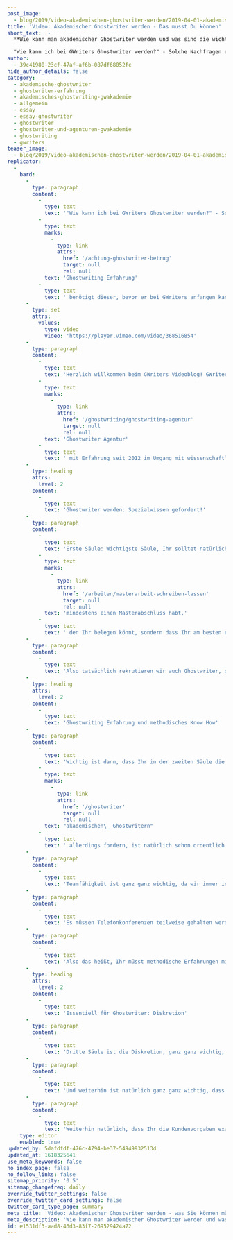 ```yaml
---
post_image:
  - blog/2019/video-akademischen-ghostwriter-werden/2019-04-01-akademischer_ghostwriter_werden-ungeschnitten_ClassicThumbnail.png
title: 'Video: Akademischer Ghostwriter werden - Das musst Du können'
short_text: |-
  **Wie kann man akademischer Ghostwriter werden und was sind die wichtigsten Anforderungen im Ghostwriter Job? Lesen Sie jetzt die wichtigsten Punkte hier!**

  "Wie kann ich bei GWriters Ghostwriter werden?" - Solche Nachfragen erreichen uns immer öfter, denn das Interesse am Beruf des akademischen Ghostwriters wächst. Welche sind die Anforderungen an einen Ghostwriter? Wieviel Ghostwriting Erfahrung benötigt dieser, bevor er bei GWriters anfangen kann und wie kommt man an die besten Ghostwriter Jobs? Die Antworten auf diese Fragen und weitere interessante Informationen finden Sie in diesem Beitrag...
author:
  - 39c41980-23cf-47af-af6b-087df68052fc
hide_author_details: false
category:
  - akademische-ghostwriter
  - ghostwriter-erfahrung
  - akademisches-ghostwriting-gwakademie
  - allgemein
  - essay
  - essay-ghostwriter
  - ghostwriter
  - ghostwriter-und-agenturen-gwakademie
  - ghostwriting
  - gwriters
teaser_image:
  - blog/2019/video-akademischen-ghostwriter-werden/2019-04-01-akademischer_ghostwriter_werden-ungeschnitten_ClassicThumbnail.png
replicator:
  -
    bard:
      -
        type: paragraph
        content:
          -
            type: text
            text: '"Wie kann ich bei GWriters Ghostwriter werden?" - Solche Nachfragen erreichen uns immer öfter, denn das Interesse am Beruf des akademischen Ghostwriters wächst. Welche sind die Anforderungen an einen Ghostwriter? Wieviel '
          -
            type: text
            marks:
              -
                type: link
                attrs:
                  href: '/achtung-ghostwriter-betrug'
                  target: null
                  rel: null
            text: 'Ghostwriting Erfahrung'
          -
            type: text
            text: ' benötigt dieser, bevor er bei GWriters anfangen kann und wie kommt man an die besten Ghostwriter Jobs? Die Antworten auf diese Fragen und weitere interessante Informationen finden Sie in diesem Beitrag.'
      -
        type: set
        attrs:
          values:
            type: video
            video: 'https://player.vimeo.com/video/368516854'
      -
        type: paragraph
        content:
          -
            type: text
            text: 'Herzlich willkommen beim GWriters Videoblog! GWriters ist eine '
          -
            type: text
            marks:
              -
                type: link
                attrs:
                  href: '/ghostwriting/ghostwriting-agentur'
                  target: null
                  rel: null
            text: 'Ghostwriter Agentur'
          -
            type: text
            text: ' mit Erfahrung seit 2012 im Umgang mit wissenschaftlichen Texten. Unser heutiges Thema trägt den Titel "Akademischer Ghostwriter werden". Wir bekommen nämlich häufig die Frage: "Was muss ich denn überhaupt machen, um bei die GWriters Ghostwriter zu werden?". Oder: "Was muss ich denn dafür überhaupt können?". Dafür schauen wir uns mal die drei Säulen, die bei uns eine wichtige Rolle spielen, an. Das ist einmal die Qualifikation, dann die Erfahrung oder die methodische Erfahrung und natürlich die Zuverlässigkeit. Und die Diskretion im Umgang mit den Aufträgen.'
      -
        type: heading
        attrs:
          level: 2
        content:
          -
            type: text
            text: 'Ghostwriter werden: Spezialwissen gefordert!'
      -
        type: paragraph
        content:
          -
            type: text
            text: 'Erste Säule: Wichtigste Säule, Ihr solltet natürlich eine hohe Qualifikation mitbringen, wenn Ihr bei uns Ghostwriter werden wollt. Das meint nicht nur, dass Ihr '
          -
            type: text
            marks:
              -
                type: link
                attrs:
                  href: '/arbeiten/masterarbeit-schreiben-lassen'
                  target: null
                  rel: null
            text: 'mindestens einen Masterabschluss habt,'
          -
            type: text
            text: ' den Ihr belegen könnt, sondern dass Ihr am besten eben auch auf ein Kerngebiet spezialisiert seid. Ihr solltet schon Forschungserfahrungen mitbringen, das ist natürlich optimal, jedoch nicht immer nötig.'
      -
        type: paragraph
        content:
          -
            type: text
            text: 'Also tatsächlich rekrutieren wir auch Ghostwriter, die das entsprechende Anforderungsprofil erfüllen, alle Unterlagen vorlegen können und eine Schreibprobe abgeben, die dann entsprechend gut ist. Wir lassen auch eben diese Ghostwriter dann an kleinere Aufträge ran und tasten uns dann immer weiter vor um zu sehen, wie die Qualität ist. Im Grunde ist es natürlich sehr viel optimaler, wenn Ihr schon entsprechende Forschungserfahrung mitbringt, mit der man dann auch arbeiten kann. Eine Schreibprobe werden wir sicherlich trotzdem von Euch fordern aber das ist ja auch nicht schlimm. Das geht ja sicherlich schnell von der Hand und die Schreibproben, die wir fordern, sollen auch nicht zu umfangreich sein. Dies ist nämlich ein zentraler Aspekt unserer Qualitätssicherung, alle Ghostwriter werden auf Ihre Qualifikation und Ghostwriting Erfahrung geprüft.'
      -
        type: heading
        attrs:
          level: 2
        content:
          -
            type: text
            text: 'Ghostwriting Erfahrung und methodisches Know How'
      -
        type: paragraph
        content:
          -
            type: text
            text: 'Wichtig ist dann, dass Ihr in der zweiten Säule die entsprechende methodische Erfahrung mitbringt. Ihr sollt sattelfest sein in der Literaturrecherche. Ich meine, jeder Student weiß oder hat zumindest mehr oder weniger eine Ahnung, wie eine ordentliche Literaturrecherche aussehen soll. Was wir von unseren '
          -
            type: text
            marks:
              -
                type: link
                attrs:
                  href: '/ghostwriter'
                  target: null
                  rel: null
            text: "akademischen\_ Ghostwritern"
          -
            type: text
            text: ' allerdings fordern, ist natürlich schon ordentlich Erfahrung darin, sodass die Literaturrecherche auch nicht zu lange Zeit in Anspruch nimmt, da wir die meisten Aufträge relativ eng takten müssen. Weiterhin eben Erfahrung in der Datensammlung oder auch Datenerhebung, je nachdem um welches Thema es geht und wie sich das realisieren lässt.'
      -
        type: paragraph
        content:
          -
            type: text
            text: 'Teamfähigkeit ist ganz ganz wichtig, da wir immer in einem Dreiecksverhältnis stehen. Zwischen dem akademischen Ghostwriter, dem Kunden und eben unserem Projektmanager. Das heißt, hier ist es ganz ganz wichtig, dass man auch im Team zusammenarbeiten kann. Teilnahme an Telefonkonferenzen ist dafür natürlich obligatorisch. Das heißt der Ghostwriter ist nicht wirklich dieser Geist, dieses Image, welches er manchmal verkörpert. Bei GWriters ist er dahingegen tatsächlich sehr viel aktiver im täglichen Geschäft.'
      -
        type: paragraph
        content:
          -
            type: text
            text: 'Es müssen Telefonkonferenzen teilweise gehalten werden, um sich eben ordentlich absprechen zu können und den aktuellen Stand der Arbeit zu kommunizieren und um das weitere Vorgehen koordinieren zu können. Weiterhin solltet Ihr natürlich auch Erfahrungen mitbringen in dieser Arbeit und in Korrektur- und Feedbackschleifen. Das ist ganz ganz wichtig. Wir haben ab und an auch mal einen neuen Ghostwriter dabei gehabt, der irgendwie eine andere Vorstellung hatte, wie das ganze ablaufen soll und er dachte: "Ich habe totale Ahnung und ich möchte jetzt einfach runterschreiben. So, und das was mein Kunde möchte ist eigentlich relativ egal, denn der hat sowieso nicht so viel Ahnung wie ich". Dieser wollte dann auch keine Korrekturen durchführen, wollte Feedback nicht einarbeiten, weil es dann irgendwie zu blöd war. Das geht natürlich nicht!'
      -
        type: paragraph
        content:
          -
            type: text
            text: 'Also das heißt, Ihr müsst methodische Erfahrungen mit mitbringen. Nicht nur eben in den harten Fakten wie der Literaturrecherche und Datenerhebung, sondern eben auch Erfahrung in Teamarbeit, Erfahrung mit Korrektur- und Feedbackschleifen, die dann auch entsprechend ordentlich umsetzen können.'
      -
        type: heading
        attrs:
          level: 2
        content:
          -
            type: text
            text: 'Essentiell für Ghostwriter: Diskretion'
      -
        type: paragraph
        content:
          -
            type: text
            text: 'Dritte Säule ist die Diskretion, ganz ganz wichtig, und Zuverlässigkeit. Natürlich unterschreiben unsere Ghostwriter NDAs, also das heißt sie dürfen keine, oder sind vertraglich daran gebunden, keine Daten weiterzugeben. Wenn Ihr allerdings schon selbst ein eine diskrete Person seid und gut darin seid, Daten und Geheimnisse zu hüten, dann ist das natürlich ein Vorteil.'
      -
        type: paragraph
        content:
          -
            type: text
            text: 'Und weiterhin ist natürlich ganz ganz wichtig, dass Ihr zuverlässig arbeitet, dass Ihr alles umsetzt was besprochen wird, dass Ihr pünktlich arbeitet, ein ordentliches Zeitmanagement habt, Lieferfristen eben einhaltet, Verschwiegenheit garantieren könnte über den Auftrag und über die Details. Das bringt natürlich auch mit sich, dass Ihr eigenes Arbeitsmaterial habt. Also nicht jetzt irgendwie in einer WG mit mehreren Leuten lebt und einen Rechner teilt. Sowas geht natürlich nicht, sondern es ist wichtig, dass Ihr wirklich diskret auch mit den Daten umgehen könnt.'
      -
        type: paragraph
        content:
          -
            type: text
            text: 'Weiterhin natürlich, dass Ihr die Kundenvorgaben exakt umsetzt, gehört auch zur Zuverlässigkeit, hatten wir ja gerade auch schon mal angesprochen. Aber nichtsdestotrotz wollen wir das auch hier in der letzten Säule noch einmal erwähnen. Wenn Ihr also diese drei Säulen mitbringt, eine ordentliche Qualifikation, bereits ein wenig Erfahrung und methodische Erfahrungen in den Dingen, die Ihr macht, sowie Diskretion mitbringt, zuverlässig seid und ein ordentliches Zeitmanagement habt, dann seid Ihr herzlich willkommen und habt die Möglichkeit, auch als Ghostwriter zu arbeiten. Schickt uns dazu einfach Eure Bewerbung und bei Fragen, ruft einfach an.'
    type: editor
    enabled: true
updated_by: 5dafdfdf-476c-4794-be37-54949932513d
updated_at: 1618325641
use_meta_keywords: false
no_index_page: false
no_follow_links: false
sitemap_priority: '0.5'
sitemap_changefreq: daily
override_twitter_settings: false
override_twitter_card_settings: false
twitter_card_type_page: summary
meta_title: 'Video: Akademischer Ghostwriter werden - was Sie können müssen! • GWriters.de'
meta_description: 'Wie kann man akademischer Ghostwriter werden und was sind die wichtigsten Anforderungen im Ghostwriter Job? Lesen Sie jetzt die wichtigsten Punkte hier!'
id: e1531df3-aad8-46d3-83f7-269529424a72
---
```

